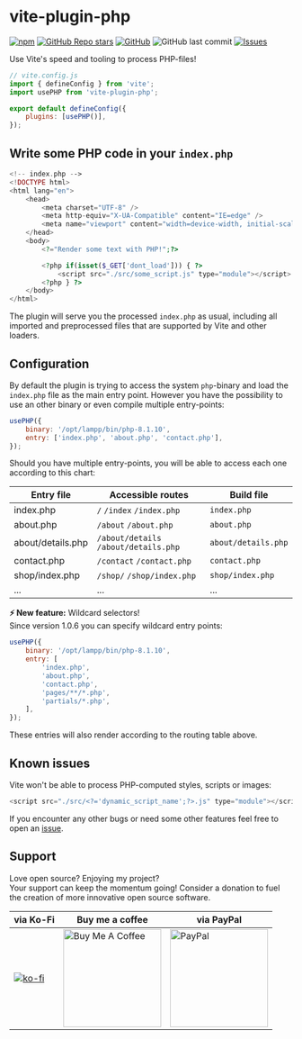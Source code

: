 # vite-plugin-php

[![npm](https://img.shields.io/npm/dt/vite-plugin-php?style=for-the-badge)](https://www.npmjs.com/package/vite-plugin-php) [![GitHub Repo stars](https://img.shields.io/github/stars/donnikitos/vite-plugin-php?label=GitHub%20Stars&style=for-the-badge)](https://github.com/donnikitos/vite-plugin-php) [![GitHub](https://img.shields.io/github/license/donnikitos/vite-plugin-php?color=blue&style=for-the-badge)](https://github.com/donnikitos/vite-plugin-php/blob/master/LICENSE)
![GitHub last commit](https://img.shields.io/github/last-commit/donnikitos/vite-plugin-php?style=for-the-badge) [![Issues](https://img.shields.io/github/issues/donnikitos/vite-plugin-php?style=for-the-badge)](https://github.com/donnikitos/vite-plugin-php/issues)

Use Vite's speed and tooling to process PHP-files!

```js
// vite.config.js
import { defineConfig } from 'vite';
import usePHP from 'vite-plugin-php';

export default defineConfig({
	plugins: [usePHP()],
});
```

## Write some PHP code in your `index.php`

```php
<!-- index.php -->
<!DOCTYPE html>
<html lang="en">
	<head>
		<meta charset="UTF-8" />
		<meta http-equiv="X-UA-Compatible" content="IE=edge" />
		<meta name="viewport" content="width=device-width, initial-scale=1.0" />
	</head>
	<body>
		<?="Render some text with PHP!";?>

		<?php if(isset($_GET['dont_load'])) { ?>
			<script src="./src/some_script.js" type="module"></script>
		<?php } ?>
	</body>
</html>
```

The plugin will serve you the processed `index.php` as usual, including all imported and preprocessed files that are supported by Vite and other loaders.

## Configuration

By default the plugin is trying to access the system `php`-binary and load the `index.php` file as the main entry point.
However you have the possibility to use an other binary or even compile multiple entry-points:

```js
usePHP({
	binary: '/opt/lampp/bin/php-8.1.10',
	entry: ['index.php', 'about.php', 'contact.php'],
});
```

Should you have multiple entry-points, you will be able to access each one according to this chart:

| Entry file        | Accessible routes                     | Build file          |
| ----------------- | ------------------------------------- | ------------------- |
| index.php         | `/` `/index` `/index.php`             | `index.php`         |
| about.php         | `/about` `/about.php`                 | `about.php`         |
| about/details.php | `/about/details` `/about/details.php` | `about/details.php` |
| contact.php       | `/contact` `/contact.php`             | `contact.php`       |
| shop/index.php    | `/shop/` `/shop/index.php`            | `shop/index.php`    |
| ...               | ...                                   | ...                 |

**⚡️ New feature:** Wildcard selectors!\
Since version 1.0.6 you can specify wildcard entry points:

```js
usePHP({
	binary: '/opt/lampp/bin/php-8.1.10',
	entry: [
		'index.php',
		'about.php',
		'contact.php',
		'pages/**/*.php',
		'partials/*.php',
	],
});
```

These entries will also render according to the routing table above.

## Known issues

Vite won't be able to process PHP-computed styles, scripts or images:

```php
<script src="./src/<?='dynamic_script_name';?>.js" type="module"></script>
```

If you encounter any other bugs or need some other features feel free to open an [issue](https://github.com/donnikitos/vite-plugin-php/issues).

## Support

Love open source? Enjoying my project?\
Your support can keep the momentum going! Consider a donation to fuel the creation of more innovative open source software.

| via Ko-Fi                                                                         | Buy me a coffee                                                                                                                                                 | via PayPal                                                                                                                                                             |
| --------------------------------------------------------------------------------- | --------------------------------------------------------------------------------------------------------------------------------------------------------------- | ---------------------------------------------------------------------------------------------------------------------------------------------------------------------- |
| [![ko-fi](https://ko-fi.com/img/githubbutton_sm.svg)](https://ko-fi.com/Y8Y2ALMG) | <a href="https://www.buymeacoffee.com/donnikitos" target="_blank"><img src="https://nititech.de/donate-buymeacoffee.png" alt="Buy Me A Coffee" width="174"></a> | <a href="https://www.paypal.com/donate/?hosted_button_id=EPXZPRTR7JHDW" target="_blank"><img src="https://nititech.de/donate-paypal.png" alt="PayPal" width="174"></a> |
